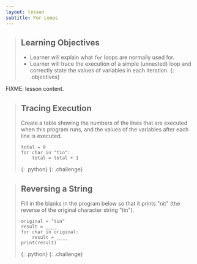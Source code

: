```yaml
---
layout: lesson
subtitle: For Loops
---
```

> ## Learning Objectives
>
> * Learner will explain what `for` loops are normally used for.
> * Learner will trace the execution of a simple (unnested) loop
>   and correctly state the values of variables in each iteration.
{: .objectives}

FIXME: lesson content.

> ## Tracing Execution
>
> Create a table showing the numbers of the lines that are executed when this program runs,
> and the values of the variables after each line is executed.
>
> ~~~
> total = 0
> for char in "tin":
>     total = total + 1
> ~~~
> {: .python}
{: .challenge}

> ## Reversing a String
>
> Fill in the blanks in the program below so that it prints "nit"
> (the reverse of the original character string "tin").
>
> ~~~
> original = "tin"
> result = ____
> for char in original:
>     result = ____
> print(result)
> ~~~
> {: .python}
{: .challenge}
